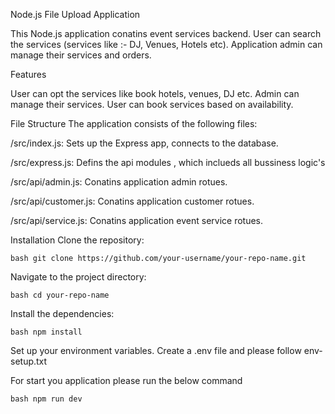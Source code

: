 Node.js File Upload Application

This Node.js application conatins event services backend. User can search the services (services like :- DJ, Venues, Hotels etc). Application admin can manage their services and orders.

Features

User can opt the services like book hotels, venues, DJ etc.
Admin can manage their services.
User can book services based on availability.


File Structure
The application consists of the following files:

/src/index.js: Sets up the Express app, connects to the database.

/src/express.js: Defins the api modules , which inclueds all bussiness logic's

/src/api/admin.js: Conatins application admin rotues.

/src/api/customer.js: Conatins application customer rotues.

/src/api/service.js: Conatins application event service rotues.



Installation
Clone the repository:

```bash git clone https://github.com/your-username/your-repo-name.git ```

Navigate to the project directory:

```bash cd your-repo-name ```

Install the dependencies:

```bash npm install ```

Set up your environment variables. Create a .env file and please follow env-setup.txt

For start you application please run the below command

```bash npm run dev ```
